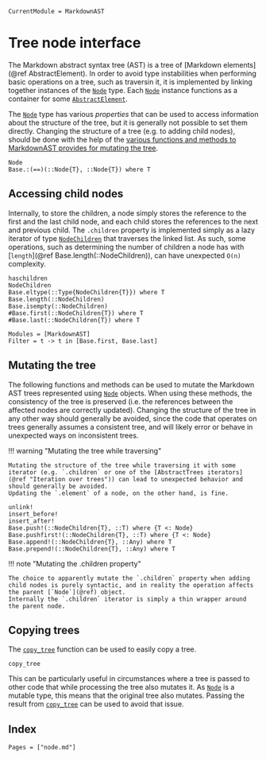 ```@meta
CurrentModule = MarkdownAST
```

# Tree node interface

The Markdown abstract syntax tree (AST) is a tree of [Markdown elements](@ref AbstractElement).
In order to avoid type instabilities when performing basic operations on a tree, such as traversin it, it is implemented by linking together instances of the [`Node`](@ref) type.
Each [`Node`](@ref) instance functions as a container for some [`AbstractElement`](@ref).

The [`Node`](@ref) type has various _properties_ that can be used to access information about the structure of the tree, but it is generally not possible to set them directly.
Changing the structure of a tree (e.g. to adding child nodes), should be done with the help of the [various functions and methods to MarkdownAST provides for mutating the tree](@ref "Mutating the tree").

```@docs
Node
Base.:(==)(::Node{T}, ::Node{T}) where T
```

## Accessing child nodes

Internally, to store the children, a node simply stores the reference to the first and the last child node, and each child stores the references to the next and previous child.
The `.children` property is implemented simply as a lazy iterator of type [`NodeChildren`](@ref) that traverses the linked list.
As such, some operations, such as determining the number of children a node has with [`length`](@ref Base.length(::NodeChildren)), can have unexpected ``O(n)`` complexity.

```@docs
haschildren
NodeChildren
Base.eltype(::Type{NodeChildren{T}}) where T
Base.length(::NodeChildren)
Base.isempty(::NodeChildren)
#Base.first(::NodeChildren{T}) where T
#Base.last(::NodeChildren{T}) where T
```
```@autodocs
Modules = [MarkdownAST]
Filter = t -> t in [Base.first, Base.last]
```

## Mutating the tree

The following functions and methods can be used to mutate the Markdown AST trees represented using [`Node`](@ref) objects.
When using these methods, the consistency of the tree is preserved (i.e. the references between the affected nodes are correctly updated).
Changing the structure of the tree in any other way should generally be avoided, since the code that operates on trees generally assumes a consistent tree, and will likely error or behave in unexpected ways on inconsistent trees.

!!! warning "Mutating the tree while traversing"

    Mutating the structure of the tree while traversing it with some iterator (e.g. `.children` or one of the [AbstractTrees iterators](@ref "Iteration over trees")) can lead to unexpected behavior and should generally be avoided.
    Updating the `.element` of a node, on the other hand, is fine.

```@docs
unlink!
insert_before!
insert_after!
Base.push!(::NodeChildren{T}, ::T) where {T <: Node}
Base.pushfirst!(::NodeChildren{T}, ::T) where {T <: Node}
Base.append!(::NodeChildren{T}, ::Any) where T
Base.prepend!(::NodeChildren{T}, ::Any) where T
```

!!! note "Mutating the .children property"

    The choice to apparently mutate the `.children` property when adding child nodes is purely syntactic, and in reality the operation affects the parent [`Node`](@ref) object.
    Internally the `.children` iterator is simply a thin wrapper around the parent node.

## Copying trees

The [`copy_tree`](@ref) function can be used to easily copy a tree.

```@docs
copy_tree
```

This can be particularly useful in circumstances where a tree is passed to other code that while processing the tree also mutates it.
As [`Node`](@ref) is a mutable type, this means that the original tree also mutates.
Passing the result from [`copy_tree`](@ref) can be used to avoid that issue.

## Index

```@index
Pages = ["node.md"]
```

